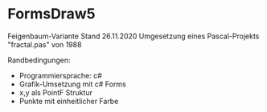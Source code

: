# FormsDraw5
Feigenbaum-Variante
Stand 26.11.2020
Umgesetzung eines Pascal-Projekts "fractal.pas" von 1988

Randbedingungen:
- Programmiersprache: c#
- Grafik-Umsetzung mit c# Forms
- x,y als PointF Struktur
- Punkte mit einheitlicher Farbe
